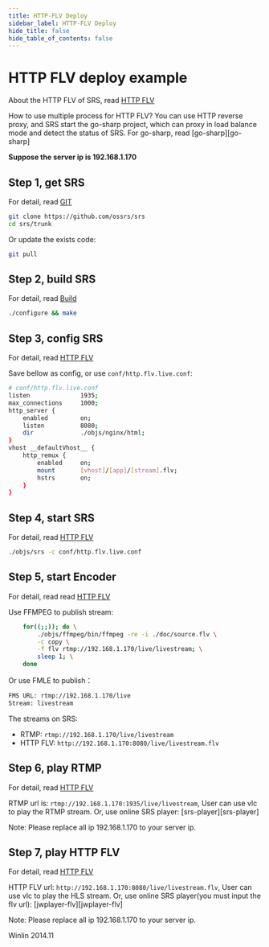 ```yaml
---
title: HTTP-FLV Deploy
sidebar_label: HTTP-FLV Deploy
hide_title: false
hide_table_of_contents: false
---
```


# HTTP FLV deploy example

About the HTTP FLV of SRS, read [HTTP FLV](http://ossrs.net/srs.release/wiki/v4_EN_DeliveryHttpStream#about-http-flv)

How to use multiple process for HTTP FLV? You can use HTTP reverse proxy, and SRS start the go-sharp project, which can proxy in load balance mode and detect the status of SRS. For go-sharp, read [go-sharp][go-sharp]

**Suppose the server ip is 192.168.1.170**

## Step 1, get SRS

For detail, read [GIT](../../git.md)

```bash
git clone https://github.com/ossrs/srs
cd srs/trunk
```

Or update the exists code:

```bash
git pull
```

## Step 2, build SRS

For detail, read [Build](../../build/install.md)

```bash
./configure && make
```

## Step 3, config SRS

For detail, read [HTTP FLV](http://ossrs.net/srs.release/wiki/v4_EN_DeliveryHttpStream)

Save bellow as config, or use `conf/http.flv.live.conf`:

```bash
# conf/http.flv.live.conf
listen              1935;
max_connections     1000;
http_server {
    enabled         on;
    listen          8080;
    dir             ./objs/nginx/html;
}
vhost __defaultVhost__ {
    http_remux {
        enabled     on;
        mount       [vhost]/[app]/[stream].flv;
        hstrs       on;
    }
}
```

## Step 4, start SRS

For detail, read [HTTP FLV](http://ossrs.net/srs.release/wiki/v4_EN_DeliveryHttpStream)

```bash
./objs/srs -c conf/http.flv.live.conf
```

## Step 5, start Encoder

For detail, read read [HTTP FLV](http://ossrs.net/srs.release/wiki/v4_EN_DeliveryHttpStream)

Use FFMPEG to publish stream:

```bash
    for((;;)); do \
        ./objs/ffmpeg/bin/ffmpeg -re -i ./doc/source.flv \
        -c copy \
        -f flv rtmp://192.168.1.170/live/livestream; \
        sleep 1; \
    done
```

Or use FMLE to publish：

```bash
FMS URL: rtmp://192.168.1.170/live
Stream: livestream
```

The streams on SRS:
* RTMP: `rtmp://192.168.1.170/live/livestream`
* HTTP FLV: `http://192.168.1.170:8080/live/livestream.flv`

## Step 6, play RTMP

For detail, read [HTTP FLV](http://ossrs.net/srs.release/wiki/v4_EN_DeliveryHttpStream)

RTMP url is: `rtmp://192.168.1.170:1935/live/livestream`, User can use vlc to play the RTMP stream. Or, use online SRS player: [srs-player][srs-player]

Note: Please replace all ip 192.168.1.170 to your server ip.

## Step 7, play HTTP FLV

For detail, read [HTTP FLV](http://ossrs.net/srs.release/wiki/v4_EN_DeliveryHttpStream)

HTTP FLV url: `http://192.168.1.170:8080/live/livestream.flv`, User can use vlc to play the HLS stream. Or, use online SRS player(you must input the flv url): [jwplayer-flv][jwplayer-flv]

Note: Please replace all ip 192.168.1.170 to your server ip.

Winlin 2014.11
